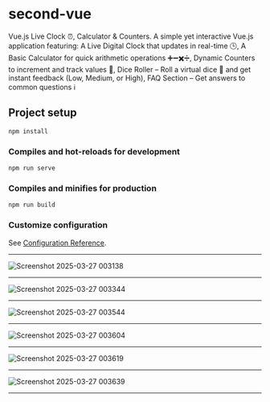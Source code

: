 # second-vue

Vue.js Live Clock ⏰, Calculator & Counters. A simple yet interactive Vue.js application featuring: A Live Digital Clock that updates in real-time 🕒, A Basic Calculator for quick arithmetic operations ➕➖✖️➗, Dynamic Counters to increment and track values 🔢, Dice Roller – Roll a virtual dice 🎲 and get instant feedback (Low, Medium, or High), FAQ Section – Get answers to common questions ℹ️


## Project setup
```
npm install
```

### Compiles and hot-reloads for development
```
npm run serve
```

### Compiles and minifies for production
```
npm run build
```

### Customize configuration
See [Configuration Reference](https://cli.vuejs.org/config/).<hr />

![Screenshot 2025-03-27 003138](https://github.com/user-attachments/assets/1e7bb5a6-7a1c-4983-87bf-95b51c0045a3)<hr />
![Screenshot 2025-03-27 003344](https://github.com/user-attachments/assets/d91cc159-6238-4da8-b66b-65667a75d657)<hr />
![Screenshot 2025-03-27 003544](https://github.com/user-attachments/assets/4dc3f8cc-32fc-4451-aae9-732879901857)<hr />
![Screenshot 2025-03-27 003604](https://github.com/user-attachments/assets/35ab4257-bef4-4474-a06c-ee2831971c4a)<hr />
![Screenshot 2025-03-27 003619](https://github.com/user-attachments/assets/ada49ba7-7e2b-49e4-a7ae-7ced6c71dd8c)<hr />
![Screenshot 2025-03-27 003639](https://github.com/user-attachments/assets/73947178-d4eb-4dda-a089-f6405061a5c2)<hr />

